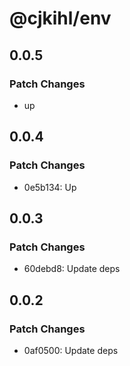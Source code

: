 # @cjkihl/env

## 0.0.5

### Patch Changes

- up

## 0.0.4

### Patch Changes

- 0e5b134: Up

## 0.0.3

### Patch Changes

- 60debd8: Update deps

## 0.0.2

### Patch Changes

- 0af0500: Update deps
